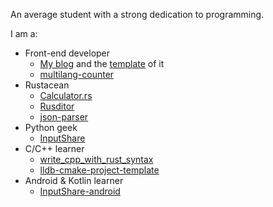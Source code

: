 An average student with a strong dedication to programming.

I am a:
- Front-end developer
  - [My blog](https://github.com/BHznJNs/markdown-blog) and the [template](https://github.com/BHznJNs/markdown-blog-template) of it
  - [multilang-counter](https://github.com/BHznJNs/multilang-counter)
- Rustacean
  - [Calculator.rs](https://github.com/BHznJNs/Calculator.rs)
  - [Rusditor](https://github.com/BHznJNs/Rusditor)
  - [json-parser](https://github.com/BHznJNs/json-parser)
- Python geek
  - [InputShare](https://github.com/BHznJNs/InputShare)
- C/C++ learner
  - [write_cpp_with_rust_syntax](https://github.com/BHznJNs/write_cpp_with_rust_syntax)
  - [lldb-cmake-project-template](https://github.com/BHznJNs/lldb-cmake-project-template)
- Android & Kotlin learner
  - [InputShare-android](https://github.com/BHznJNs/InputShare-android/)
